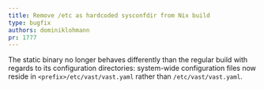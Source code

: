 ```yaml
---
title: Remove /etc as hardcoded sysconfdir from Nix build 
type: bugfix
authors: dominiklohmann
pr: 1777
---
```


The static binary no longer behaves differently than the regular build with
regards to its configuration directories: system-wide configuration files now
reside in `<prefix>/etc/vast/vast.yaml` rather than `/etc/vast/vast.yaml`.
